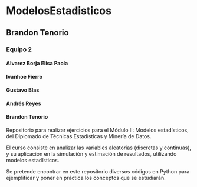 # ModelosEstadisticos
## Brandon Tenorio
### Equipo 2
#### Alvarez Borja Elisa Paola
#### Ivanhoe Fierro
#### Gustavo Blas
#### Andrés Reyes
#### Brandon Tenorio

Repositorio para realizar ejercicios para el Módulo II: Modelos estadísticos, del Diplomado de Técnicas Estadísticas y Minería de Datos.

El curso consiste en analizar las variables aleatorias (discretas y continuas), y su aplicación en la simulación y estimación de resultados, utilizando modelos estadísticos.

Se pretende encontrar en este repositorio diversos códigos en Python para ejemplificar y poner en práctica los conceptos que se estudiarán.
